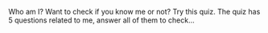Who am I? 
Want to check if you know me or not? Try this quiz.
The quiz has 5 questions related to me, answer all of them to check...
